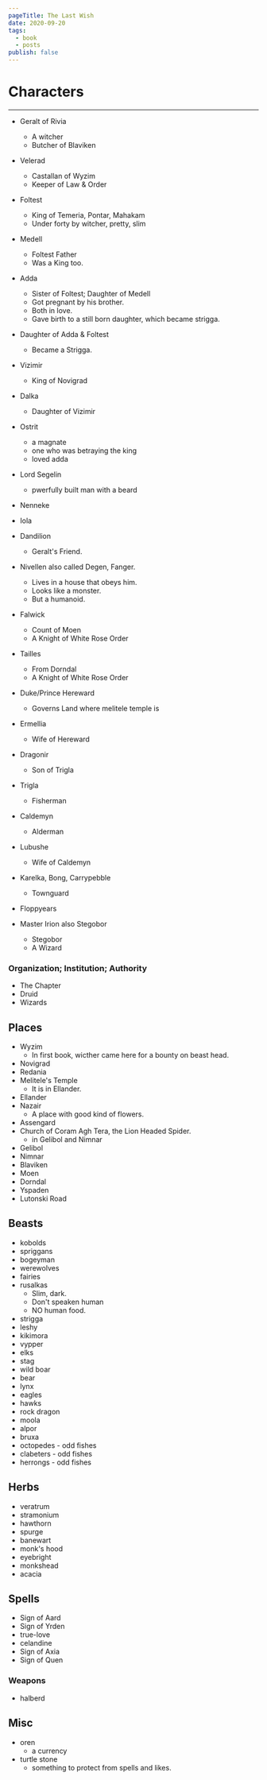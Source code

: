 ```yaml
---
pageTitle: The Last Wish
date: 2020-09-20
tags:
  - book
  - posts
publish: false
---
```

# Characters
----------

*   Geralt of Rivia
    *   A witcher
    *   Butcher of Blaviken
*   Velerad
    *   Castallan of Wyzim
    *   Keeper of Law & Order
*   Foltest
    *   King of Temeria, Pontar, Mahakam
    *   Under forty by witcher, pretty, slim
*   Medell
    *   Foltest Father
    *   Was a King too.
*   Adda
    *   Sister of Foltest; Daughter of Medell
    *   Got pregnant by his brother.
    *   Both in love.
    *   Gave birth to a still born daughter, which became strigga.
*   Daughter of Adda & Foltest
    *   Became a Strigga.

*   Vizimir
    *   King of Novigrad
*   Dalka
    *   Daughter of Vizimir
*   Ostrit
    *   a magnate
    *   one who was betraying the king
    *   loved adda
*   Lord Segelin
    *   pwerfully built man with a beard
*   Nenneke
*   Iola
*   Dandilion
    *   Geralt's Friend.
*   Nivellen also called Degen, Fanger.
    *   Lives in a house that obeys him.
    *   Looks like a monster.
    *   But a humanoid.
*   Falwick
    *   Count of Moen
    *   A Knight of White Rose Order
*   Tailles
    *   From Dorndal
    *   A Knight of White Rose Order
*   Duke/Prince Hereward
    *   Governs Land where melitele temple is
*   Ermellia
    *   Wife of Hereward
*   Dragonir
    *   Son of Trigla
*   Trigla
    *   Fisherman
*   Caldemyn
    *   Alderman
*   Lubushe
    *   Wife of Caldemyn
*   Karelka, Bong, Carrypebble
    *   Townguard
*   Floppyears
*   Master Irion also Stegobor
    *   Stegobor
    *   A Wizard

### Organization; Institution; Authority

*   The Chapter
*   Druid
*   Wizards

Places
------

*   Wyzim
    *   In first book, wicther came here for a bounty on beast head.
*   Novigrad
*   Redania
*   Melitele's Temple
    *   It is in Ellander.
*   Ellander
*   Nazair
    *   A place with good kind of flowers.
*   Assengard
*   Church of Coram Agh Tera, the Lion Headed Spider.
    *   in Gelibol and Nimnar
*   Gelibol
*   Nimnar
*   Blaviken
*   Moen
*   Dorndal
*   Yspaden
*   Lutonski Road

Beasts
------

*   kobolds
*   spriggans
*   bogeyman
*   werewolves
*   fairies
*   rusalkas
    *   Slim, dark.
    *   Don't speaken human
    *   NO human food.
*   strigga
*   leshy
*   kikimora
*   vypper
*   elks
*   stag
*   wild boar
*   bear
*   lynx
*   eagles
*   hawks
*   rock dragon
*   moola
*   alpor
*   bruxa
*   octopedes - odd fishes
*   clabeters - odd fishes
*   herrongs - odd fishes

Herbs
-----

*   veratrum
*   stramonium
*   hawthorn
*   spurge
*   banewart
*   monk's hood
*   eyebright
*   monkshead
*   acacia

Spells
------

*   Sign of Aard
*   Sign of Yrden
*   true-love
*   celandine
*   Sign of Axia
*   Sign of Quen

### Weapons

*   halberd

Misc
----

*   oren
    *   a currency
*   turtle stone
    *   something to protect from spells and likes.
